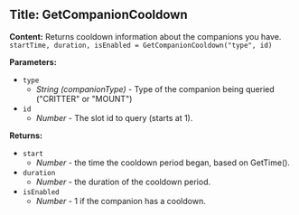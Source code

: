## Title: GetCompanionCooldown

**Content:**
Returns cooldown information about the companions you have.
`startTime, duration, isEnabled = GetCompanionCooldown("type", id)`

**Parameters:**
- `type`
  - *String (companionType)* - Type of the companion being queried ("CRITTER" or "MOUNT")
- `id`
  - *Number* - The slot id to query (starts at 1).

**Returns:**
- `start`
  - *Number* - the time the cooldown period began, based on GetTime().
- `duration`
  - *Number* - the duration of the cooldown period.
- `isEnabled`
  - *Number* - 1 if the companion has a cooldown.